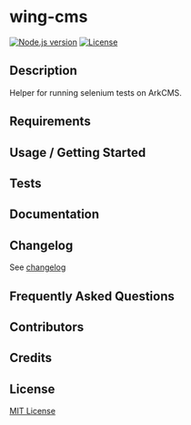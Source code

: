 # wing-cms

[![Node.js version](https://img.shields.io/badge/Node.js->=12-brightgreen.svg)](https://nodejs.org)
[![License](https://img.shields.io/github/license/pb-it/ark-cms-selenium-test-helper?label=license&style=yellow)](https://github.com/pb-it/ark-cms-selenium-test-helper/blob/main/LICENSE)


## Description

Helper for running selenium tests on ArkCMS.


## Requirements


## Usage / Getting Started


## Tests


## Documentation


## Changelog

See [changelog](./CHANGELOG.md)


## Frequently Asked Questions


## Contributors


## Credits


## License

[MIT License](./LICENSE)